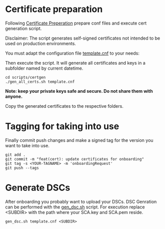 # Certificate preparation

Following [Certificate Preperation](https://worldhealthorganization.github.io/smart-trust/concepts_CertificatePreperation.html) prepare conf files and execute cert generation script.

Disclaimer: The script generates self-signed certificates not intended to be used on production environments.

You must adapt the configuration file [template.cnf](template.cnf) to your needs:

Then execute the script. It will generate all certificates and keys in a subfolder named by current datetime.

```
cd scripts/certgen
./gen_all_certs.sh template.cnf
```

**Note: keep your private keys safe and secure. Do not share them with anyone.**

Copy the generated certificates to the respective folders.  

# Tagging for taking into use

Finally commit push changes and make a signed tag for the version you want to take into use.

```
git add .
git commit -m "feat(cert): update certificates for onboarding"
git tag -s <YOUR-TAGNAME> -m 'onboardingRequest'
git push --tags
```

# Generate DSCs  
After onboarding you probably want to upload your DSCs.
DSC Genration can be performed with the [gen_dsc.sh](gen_dsc.sh) script.
For execution replace \<SUBDIR\> with the path where your SCA.key and SCA.pem reside.
```
gen_dsc.sh template.cnf <SUBDIR>
```
